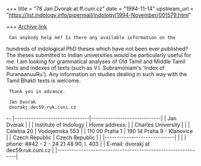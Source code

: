 +++
title = "78 Jan.Dvorak at ff.cuni.cz"
date = "1994-11-14"
upstream_url = "https://list.indology.info/pipermail/indology/1994-November/001579.html"

+++
[Archive link](https://list.indology.info/pipermail/indology/1994-November/001579.html)

     Can anybody help me? Is there any available information on the 
hundreds of indological PhD theses which have not been ever published?
The theses submitted to Indian universities would be particularly 
useful for me.
     I am looking for grammatical analyses of Old Tamil and Middle Tamil 
texts and indexes of texts (such as V.I. Subramoniam's 'Index of 
PuranaanuuRu'). Any information on studies dealing in such way with the 
Tamil Bhakti texts is welcome.

     Thank you in advance.

     Jan Dvorak
     dvorakj.dec59.ruk.cuni.cz

-- 
     |-------------------------------|-----------------------------|
     | Jan Dvorak                    |                             |
     | Institute of Indology         | Home address:               |
     | Charles University            |                             |
     | Celetna 20                    | Vodojemska 553              |
     | 110 00  Praha 1               | 190 14  Praha 9 - Klanovice |
     | Czech Republic                | Czech Republic              |
     |                               |-----------------------------|
     |                                                             |
     |  phone:  ##42 - 2 - 24 21 48 90, l. 403                     |
     | E-mail: dvorakj at dec59.ruk.cuni.cz                           |
     |-------------------------------------------------------------|





